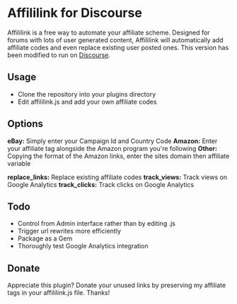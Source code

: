 Affililink for Discourse
====================

Affililink is a free way to automate your affiliate scheme. Designed for forums with lots of user generated content, Affililink will automatically add affiliate codes and even replace existing user posted ones.
This version has been modified to run on [Discourse][1].

Usage
-----
 - Clone the repository into your plugins directory
 - Edit affililink.js and add your own affiliate codes

Options
-------
**eBay:** Simply enter your Campaign Id and Country Code
**Amazon:** Enter your affiliate tag alongside the Amazon program you're following
**Other:** Copying the format of the Amazon links, enter the sites domain then affiliate variable

**replace_links:** Replace existing affiliate codes
**track_views:** Track views on Google Analytics
**track_clicks:** Track clicks on Google Analytics

Todo
----
 - Control from Admin interface rather than by editing .js
 - Trigger url rewrites more efficiently
 - Package as a Gem
 - Thoroughly test Google Analytics integration

Donate
------
Appreciate this plugin? Donate your unused links by preserving my affiliate tags in your affililink.js file. Thanks!

  [1]: http://www.discourse.org/